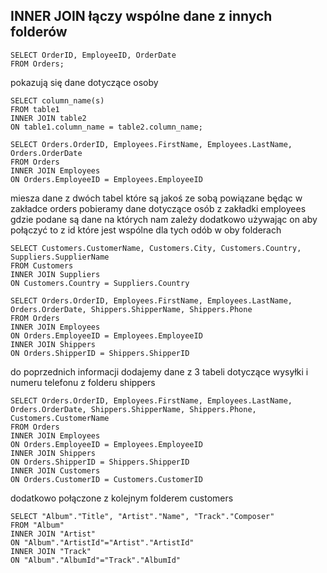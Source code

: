 

## INNER JOIN łączy wspólne dane z innych folderów 

```
SELECT OrderID, EmployeeID, OrderDate 
FROM Orders; 
```
pokazują się dane dotyczące osoby 

```
SELECT column_name(s)
FROM table1
INNER JOIN table2
ON table1.column_name = table2.column_name;
```

```
SELECT Orders.OrderID, Employees.FirstName, Employees.LastName, Orders.OrderDate 
FROM Orders 
INNER JOIN Employees 
ON Orders.EmployeeID = Employees.EmployeeID 
```
miesza dane z dwóch tabel które są jakoś ze sobą powiązane będąc w zakładce orders pobieramy dane dotyczące osób z zakładki employees gdzie podane są dane na których nam zależy dodatkowo używając on aby połączyć to z id które jest wspólne dla tych odób w oby folderach  


```
SELECT Customers.CustomerName, Customers.City, Customers.Country, Suppliers.SupplierName 
FROM Customers
INNER JOIN Suppliers 
ON Customers.Country = Suppliers.Country 
```



```
SELECT Orders.OrderID, Employees.FirstName, Employees.LastName, Orders.OrderDate, Shippers.ShipperName, Shippers.Phone 
FROM Orders 
INNER JOIN Employees 
ON Orders.EmployeeID = Employees.EmployeeID 
INNER JOIN Shippers 
ON Orders.ShipperID = Shippers.ShipperID
```

do poprzednich informacji dodajemy dane z 3 tabeli dotyczące wysyłki i numeru telefonu z folderu shippers  


```
SELECT Orders.OrderID, Employees.FirstName, Employees.LastName, Orders.OrderDate, Shippers.ShipperName, Shippers.Phone,
Customers.CustomerName 
FROM Orders 
INNER JOIN Employees 
ON Orders.EmployeeID = Employees.EmployeeID 
INNER JOIN Shippers 
ON Orders.ShipperID = Shippers.ShipperID
INNER JOIN Customers 
ON Orders.CustomerID = Customers.CustomerID 
```

dodatkowo połączone z kolejnym folderem customers 

```
SELECT "Album"."Title", "Artist"."Name", "Track"."Composer"
FROM "Album"
INNER JOIN "Artist" 
ON "Album"."ArtistId"="Artist"."ArtistId"
INNER JOIN "Track" 
ON "Album"."AlbumId"="Track"."AlbumId"
```